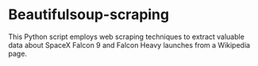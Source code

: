 # Beautifulsoup-scraping
This Python script employs web scraping techniques to extract valuable data about SpaceX Falcon 9 and Falcon Heavy launches from a Wikipedia page. 
